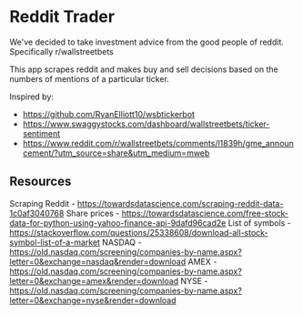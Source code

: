 Reddit Trader
===

We've decided to take investment advice from the good people of reddit. Specifically r/wallstreetbets

This app scrapes reddit and makes buy and sell decisions based on the numbers of mentions of a particular ticker. 

Inspired by:
- https://github.com/RyanElliott10/wsbtickerbot
- https://www.swaggystocks.com/dashboard/wallstreetbets/ticker-sentiment
- https://www.reddit.com/r/wallstreetbets/comments/l1839h/gme_announcement/?utm_source=share&utm_medium=mweb

Resources
---

Scraping Reddit - https://towardsdatascience.com/scraping-reddit-data-1c0af3040768
Share prices - https://towardsdatascience.com/free-stock-data-for-python-using-yahoo-finance-api-9dafd96cad2e
List of symbols - https://stackoverflow.com/questions/25338608/download-all-stock-symbol-list-of-a-market
NASDAQ - https://old.nasdaq.com/screening/companies-by-name.aspx?letter=0&exchange=nasdaq&render=download
AMEX - https://old.nasdaq.com/screening/companies-by-name.aspx?letter=0&exchange=amex&render=download
NYSE - https://old.nasdaq.com/screening/companies-by-name.aspx?letter=0&exchange=nyse&render=download
